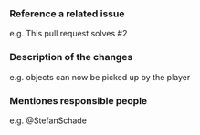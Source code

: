 ### Reference a related issue

e.g. This pull request solves #2

### Description of the changes

e.g. objects can now be picked up by the player

### Mentiones responsible people

e.g. @StefanSchade 
